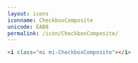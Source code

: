 ```yaml
---
layout: icons
iconname: CheckboxComposite
unicode: EAB8
permalink: /icon/CheckboxComposite/
---
```


``` html
<i class="mi mi-CheckboxComposite"></i>
```
